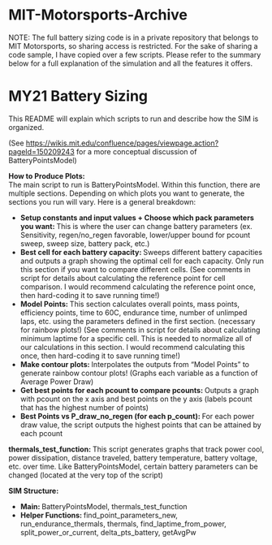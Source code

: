 # MIT-Motorsports-Archive
NOTE: The full battery sizing code is in a private repository that belongs to MIT Motorsports, so sharing access is restricted. For the sake of sharing a code sample, I have copied over a few scripts. Please refer to the summary below for a full explanation of the simulation and all the features it offers.

# MY21 Battery Sizing

This README will explain which scripts to run and describe how the SIM is organized. 

(See https://wikis.mit.edu/confluence/pages/viewpage.action?pageId=150209243 for a more conceptual discussion of BatteryPointsModel)

<b> How to Produce Plots: </b> \
The main script to run is BatteryPointsModel. Within this function, there are multiple sections. Depending on which plots you want to generate, the sections you run will vary. Here is a general breakdown:
- <b> Setup constants and input values + Choose which pack parameters you want: </b> This is where the user can change battery parameters (ex. Sensitivity, regen/no_regen favorable, lower/upper bound for pcount sweep, sweep size, battery pack, etc.) 
- <b> Best cell for each battery capacity: </b> Sweeps different battery capacities and outputs a graph showing the optimal cell for each capacity. Only run this section if you want to compare different cells. (See comments in script for details about calculating the reference point for cell comparison. I would recommend calculating the reference point once, then hard-coding it to save running time!)
- <b> Model Points: </b> This section calculates overall points, mass points, efficiency points, time to 60C, endurance time, number of unlimped laps, etc. using the parameters defined in the first section. (necessary for rainbow plots!) (See comments in script for details about calculating minimum laptime for a specific cell. This is needed to normalize all of our calculations in this section. I would recommend calculating this once, then hard-coding it to save running time!)
- <b> Make contour plots: </b> Interpolates the outputs from “Model Points” to generate rainbow contour plots! (Graphs each variable as a function of Average Power Draw)
- <b> Get best points for each pcount to compare pcounts: </b> Outputs a graph with pcount on the x axis and best points on the y axis (labels pcount that has the highest number of points)
- <b> Best Points vs P_draw_no_regen (for each p_count): </b> For each power draw value, the script outputs the highest points that can be attained by each pcount

<b> thermals_test_function: </b>
This script generates graphs that track power cool, power dissipation, distance traveled, battery temperature, battery voltage, etc. over time. Like BatteryPointsModel, certain battery parameters can be changed (located at the very top of the script)

<b> SIM Structure: </b>
- <b> Main: </b> BatteryPointsModel, thermals_test_function
- <b> Helper Functions: </b> find_point_parameters_new, run_endurance_thermals, thermals, find_laptime_from_power, split_power_or_current, delta_pts_battery, getAvgPw
